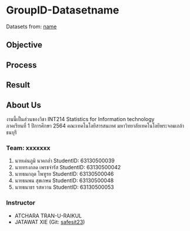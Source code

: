 # GroupID-Datasetname
Datasets from: [name](link)

## Objective

## Process

## Result

## About Us
งานนี้เป็นส่วนของวิชา INT214 Statistics for Information technology <br/> ภาคเรียนที่ 1 ปีการศึกษา 2564 คณะเทคโนโลยีสารสนเทศ มหาวิทยาลัยเทคโนโลยีพระจอมเกล้าธนบุรี
### Team: xxxxxxx
1. นายเด่นภูมิ นาคกล่ำ     StudentID: 63130500039
2. นายทรงกลด เพรชจำรัส  StudentID: 63130500042
3. นายธนกฤต ไพฑูรย     StudentID: 63130500046
4. นายธนพน สุขเกษม     StudentID: 63130500048
5. นายธนาธร รสหวาน     StudentID: 63130500053

### Instructor
- ATCHARA TRAN-U-RAIKUL
- JATAWAT XIE (Git: [safesit23](https://github.com/safesit23))



